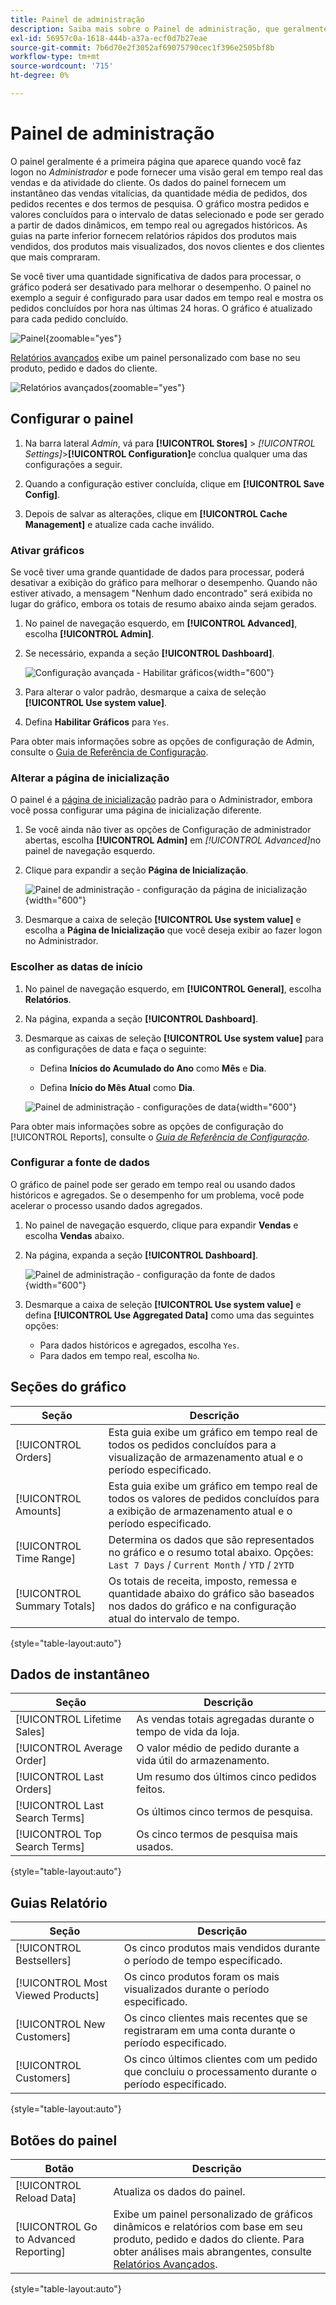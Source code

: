 ```yaml
---
title: Painel de administração
description: Saiba mais sobre o Painel de administração, que geralmente é a primeira página exibida ao fazer logon.
exl-id: 56957c0a-1618-444b-a37a-ecf0d7b27eae
source-git-commit: 7b6d70e2f3052af69075790cec1f396e2505bf8b
workflow-type: tm+mt
source-wordcount: '715'
ht-degree: 0%

---
```


# Painel de administração

O painel geralmente é a primeira página que aparece quando você faz logon no _Administrador_ e pode fornecer uma visão geral em tempo real das vendas e da atividade do cliente. Os dados do painel fornecem um instantâneo das vendas vitalícias, da quantidade média de pedidos, dos pedidos recentes e dos termos de pesquisa. O gráfico mostra pedidos e valores concluídos para o intervalo de datas selecionado e pode ser gerado a partir de dados dinâmicos, em tempo real ou agregados históricos. As guias na parte inferior fornecem relatórios rápidos dos produtos mais vendidos, dos produtos mais visualizados, dos novos clientes e dos clientes que mais compraram.

Se você tiver uma quantidade significativa de dados para processar, o gráfico poderá ser desativado para melhorar o desempenho. O painel no exemplo a seguir é configurado para usar dados em tempo real e mostra os pedidos concluídos por hora nas últimas 24 horas. O gráfico é atualizado para cada pedido concluído.

![Painel](./assets/dashboard-full.png){zoomable="yes"}

[Relatórios avançados](business-intelligence.md#advanced-reporting) exibe um painel personalizado com base no seu produto, pedido e dados do cliente.

![Relatórios avançados](./assets/dashboard-advanced-reporting.png){zoomable="yes"}

## Configurar o painel

1. Na barra lateral _Admin_, vá para **[!UICONTROL Stores]** > _[!UICONTROL Settings]_>**[!UICONTROL Configuration]**&#x200B;e conclua qualquer uma das configurações a seguir.

1. Quando a configuração estiver concluída, clique em **[!UICONTROL Save Config]**.

1. Depois de salvar as alterações, clique em **[!UICONTROL Cache Management]** e atualize cada cache inválido.

### Ativar gráficos

Se você tiver uma grande quantidade de dados para processar, poderá desativar a exibição do gráfico para melhorar o desempenho. Quando não estiver ativado, a mensagem &quot;Nenhum dado encontrado&quot; será exibida no lugar do gráfico, embora os totais de resumo abaixo ainda sejam gerados.

1. No painel de navegação esquerdo, em **[!UICONTROL Advanced]**, escolha **[!UICONTROL Admin]**.

1. Se necessário, expanda a seção **[!UICONTROL Dashboard]**.

   ![Configuração avançada - Habilitar gráficos](./assets/admin-dashboard-config.png){width="600"}

1. Para alterar o valor padrão, desmarque a caixa de seleção **[!UICONTROL Use system value]**.

1. Defina **Habilitar Gráficos** para `Yes`.

Para obter mais informações sobre as opções de configuração de Admin, consulte o [Guia de Referência de Configuração](../configuration-reference/advanced/admin.md).

### Alterar a página de inicialização

O painel é a [página de inicialização](../configuration-reference/advanced/admin.md) padrão para o Administrador, embora você possa configurar uma página de inicialização diferente.

1. Se você ainda não tiver as opções de Configuração de administrador abertas, escolha **[!UICONTROL Admin]** em _[!UICONTROL Advanced]_&#x200B;no painel de navegação esquerdo.

1. Clique para expandir a seção **Página de Inicialização**.

   ![Painel de administração - configuração da página de inicialização](./assets/admin-startup-page.png){width="600"}

1. Desmarque a caixa de seleção **[!UICONTROL Use system value]** e escolha a **Página de Inicialização** que você deseja exibir ao fazer logon no Administrador.

### Escolher as datas de início

1. No painel de navegação esquerdo, em **[!UICONTROL General]**, escolha **Relatórios**.

1. Na página, expanda a seção **[!UICONTROL Dashboard]**.

1. Desmarque as caixas de seleção **[!UICONTROL Use system value]** para as configurações de data e faça o seguinte:

   - Defina **Inícios do Acumulado do Ano** como **Mês** e **Dia**.

   - Defina **Início do Mês Atual** como **Dia**.

   ![Painel de administração - configurações de data](./assets/reports-dashboard.png){width="600"}

Para obter mais informações sobre as opções de configuração do [!UICONTROL Reports], consulte o [_Guia de Referência de Configuração_](../configuration-reference/general/reports.md).

### Configurar a fonte de dados

O gráfico de painel pode ser gerado em tempo real ou usando dados históricos e agregados. Se o desempenho for um problema, você pode acelerar o processo usando dados agregados.

1. No painel de navegação esquerdo, clique para expandir **Vendas** e escolha **Vendas** abaixo.

1. Na página, expanda a seção **[!UICONTROL Dashboard]**.

   ![Painel de administração - configuração da fonte de dados](./assets/config-sales-dashboard.png){width="600"}

1. Desmarque a caixa de seleção **[!UICONTROL Use system value]** e defina **[!UICONTROL Use Aggregated Data]** como uma das seguintes opções:

   - Para dados históricos e agregados, escolha `Yes`.
   - Para dados em tempo real, escolha `No`.

## Seções do gráfico

| Seção | Descrição |
|--- |--- |
| [!UICONTROL Orders] | Esta guia exibe um gráfico em tempo real de todos os pedidos concluídos para a visualização de armazenamento atual e o período especificado. |
| [!UICONTROL Amounts] | Esta guia exibe um gráfico em tempo real de todos os valores de pedidos concluídos para a exibição de armazenamento atual e o período especificado. |
| [!UICONTROL Time Range] | Determina os dados que são representados no gráfico e o resumo total abaixo. Opções: `Last 7 Days` / `Current Month` / `YTD` / `2YTD` |
| [!UICONTROL Summary Totals] | Os totais de receita, imposto, remessa e quantidade abaixo do gráfico são baseados nos dados do gráfico e na configuração atual do intervalo de tempo. |

{style="table-layout:auto"}

## Dados de instantâneo

| Seção | Descrição |
|--- |--- |
| [!UICONTROL Lifetime Sales] | As vendas totais agregadas durante o tempo de vida da loja. |
| [!UICONTROL Average Order] | O valor médio de pedido durante a vida útil do armazenamento. |
| [!UICONTROL Last Orders] | Um resumo dos últimos cinco pedidos feitos. |
| [!UICONTROL Last Search Terms] | Os últimos cinco termos de pesquisa. |
| [!UICONTROL Top Search Terms] | Os cinco termos de pesquisa mais usados. |

{style="table-layout:auto"}

## Guias Relatório

| Seção | Descrição |
|--- |--- |
| [!UICONTROL Bestsellers] | Os cinco produtos mais vendidos durante o período de tempo especificado. |
| [!UICONTROL Most Viewed Products] | Os cinco produtos foram os mais visualizados durante o período especificado. |
| [!UICONTROL New Customers] | Os cinco clientes mais recentes que se registraram em uma conta durante o período especificado. |
| [!UICONTROL Customers] | Os cinco últimos clientes com um pedido que concluiu o processamento durante o período especificado. |

{style="table-layout:auto"}

## Botões do painel

| Botão | Descrição |
|--- |--- |
| [!UICONTROL Reload Data] | Atualiza os dados do painel. |
| [!UICONTROL Go to Advanced Reporting] | Exibe um painel personalizado de gráficos dinâmicos e relatórios com base em seu produto, pedido e dados do cliente. Para obter análises mais abrangentes, consulte [Relatórios Avançados](business-intelligence.md#advanced-reporting). |

{style="table-layout:auto"}
